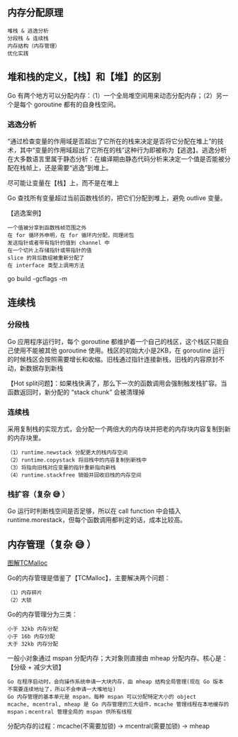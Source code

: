 ## 内存分配原理

    堆栈 & 逃逸分析
    分段栈 & 连续栈
    内存结构（内存管理）
    优化实践

## 堆和栈的定义，【栈】和【堆】的区别

Go 有两个地方可以分配内存：（1）一个全局堆空间用来动态分配内存；（2）另一个是每个 goroutine 都有的自身栈空间。

### 逃逸分析

“通过检查变量的作用域是否超出了它所在的栈来决定是否将它分配在堆上”的技术，其中“变量的作用域超出了它所在的栈”这种行为即被称为【逃逸】。逃逸分析在大多数语言里属于静态分析：在编译期由静态代码分析来决定一个值是否能被分配在栈帧上，还是需要“逃逸”到堆上。


尽可能让变量在【栈】上，而不是在堆上

Go 查找所有变量超过当前函数栈侦的，把它们分配到堆上，避免 outlive 变量。

【逃逸案例】

    一个值被分享到函数栈帧范围之外
    在 for 循环外申明，在 for 循环内分配，同理闭包
    发送指针或者带有指针的值到 channel 中
    在一个切片上存储指针或带指针的值
    slice 的背后数组被重新分配了
    在 interface 类型上调用方法

go build -gcflags -m

## 连续栈

### 分段栈

Go 应用程序运行时，每个 goroutine 都维护着一个自己的栈区，这个栈区只能自己使用不能被其他 goroutine 使用。栈区的初始大小是2KB，在 goroutine 运行的时候栈区会按照需要增长和收缩。旧栈通过指针连接新栈，旧栈的内容原封不动，新数据存到新栈

【Hot split问题】：如果栈快满了，那么下一次的函数调用会强制触发栈扩容。当函数返回时，新分配的 “stack chunk” 会被清理掉

### 连续栈

采用复制栈的实现方式，会分配一个两倍大的内存块并把老的内存块内容复制到新的内存块里。

    （1）runtime.newstack 分配更大的栈内存空间
    （2）runtime.copystack 将旧栈中的内容复制到新栈中
    （3）将指向旧栈对应变量的指针重新指向新栈
    （4）runtime.stackfree 销毁并回收旧栈的内存空间


### 栈扩容（复杂 😅 ）

Go 运行时判断栈空间是否足够，所以在 call function 中会插入 runtime.morestack，但每个函数调用都判定的话，成本比较高。


## 内存管理（复杂 😅 ）

[图解TCMalloc](https://zhuanlan.zhihu.com/p/29216091)

Go的内存管理是借鉴了【TCMalloc】，主要解决两个问题：

    （1）内存碎片
    （2）大锁

Go的内存管理分为三类：

    小于 32kb 内存分配
    小于 16b 内存分配
    大于 32kb 内存分配

一般小对象通过 mspan 分配内存；大对象则直接由 mheap 分配内存。核心是：【分级 + 减少大锁】

    Go 在程序启动时，会向操作系统申请一大块内存，由 mheap 结构全局管理(现在 Go 版本 不需要连续地址了，所以不会申请一大堆地址)
    Go 内存管理的基本单元是 mspan，每种 mspan 可以分配特定大小的 object
    mcache, mcentral, mheap 是 Go 内存管理的三大组件，mcache 管理线程在本地缓存的 mspan；mcentral 管理全局的 mspan 供所有线程


分配内存的过程：mcache(不需要加锁) -> mcentral(需要加锁) -> mheap